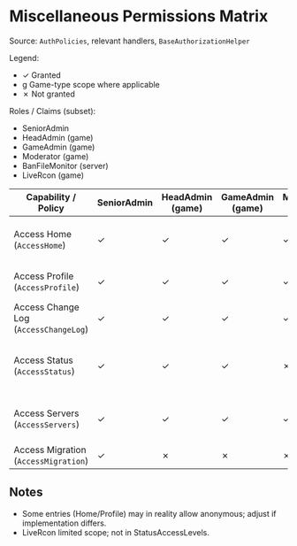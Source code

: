 # Miscellaneous Permissions Matrix

Source: `AuthPolicies`, relevant handlers, `BaseAuthorizationHelper`

Legend:
- ✓ Granted
- g Game-type scope where applicable
- ✗ Not granted

Roles / Claims (subset):
- SeniorAdmin
- HeadAdmin (game)
- GameAdmin (game)
- Moderator (game)
- BanFileMonitor (server)
- LiveRcon (game)

| Capability / Policy                   | SeniorAdmin | HeadAdmin (game) | GameAdmin (game) | Moderator (game) | BanFileMonitor (server) | LiveRcon (game) | Notes                                                                      |
| ------------------------------------- | ----------- | ---------------- | ---------------- | ---------------- | ----------------------- | --------------- | -------------------------------------------------------------------------- |
| Access Home (`AccessHome`)            | ✓           | ✓                | ✓                | ✓                | ✓                       | ✓               | Assumed all authenticated roles (handler check not shown)                  |
| Access Profile (`AccessProfile`)      | ✓           | ✓                | ✓                | ✓                | ✓                       | ✓               | Likely any authenticated user (placeholder)                                |
| Access Change Log (`AccessChangeLog`) | ✓           | ✓                | ✓                | ✓                | ✓                       | ✓               | Handler simple claim group or open access                                  |
| Access Status (`AccessStatus`)        | ✓           | ✓                | ✓                | ✗                | ✓                       | ✗               | StatusAccessLevels: includes BanFileMonitor, excludes Moderator & LiveRcon |
| Access Servers (`AccessServers`)      | ✓           | ✓                | ✓                | ✓                | ✓                       | ✓               | ServersAuthHandler unconditionally succeeds (public to logged-in)          |
| Access Migration (`AccessMigration`)  | ✓           | ✗                | ✗                | ✗                | ✗                       | ✗               | Senior only                                                                |

## Notes
- Some entries (Home/Profile) may in reality allow anonymous; adjust if implementation differs.
- LiveRcon limited scope; not in StatusAccessLevels.

